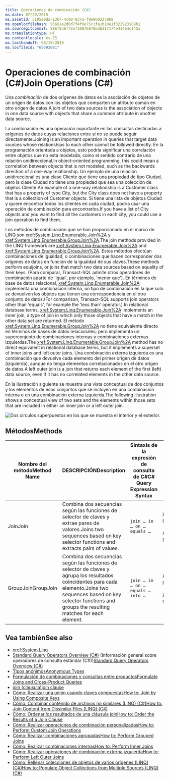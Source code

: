 ```yaml
---
title: Operaciones de combinación (C#)
ms.date: 07/20/2015
ms.assetid: 5105e0da-1267-4c00-837a-f0e9602279b8
ms.openlocfilehash: 95661e2d0d7f4f0e75c1fa1b10e1f322923189b1
ms.sourcegitcommit: 986f836f72ef10876878bd6217174e41464c145a
ms.translationtype: HT
ms.contentlocale: es-ES
ms.lasthandoff: 08/19/2019
ms.locfileid: "69592081"
---
```

# <a name="join-operations-c"></a><span data-ttu-id="cdd4d-102">Operaciones de combinación (C#)</span><span class="sxs-lookup"><span data-stu-id="cdd4d-102">Join Operations (C#)</span></span>
<span data-ttu-id="cdd4d-103">Una *combinación* de dos orígenes de datos es la asociación de objetos de un origen de datos con los objetos que comparten un atributo común en otro origen de datos.</span><span class="sxs-lookup"><span data-stu-id="cdd4d-103">A *join* of two data sources is the association of objects in one data source with objects that share a common attribute in another data source.</span></span>  
  
 <span data-ttu-id="cdd4d-104">La combinación es una operación importante en las consultas destinadas a orígenes de datos cuyas relaciones entre sí no se puede seguir directamente.</span><span class="sxs-lookup"><span data-stu-id="cdd4d-104">Joining is an important operation in queries that target data sources whose relationships to each other cannot be followed directly.</span></span> <span data-ttu-id="cdd4d-105">En la programación orientada a objetos, esto podría significar una correlación entre objetos que no está modelada, como el sentido contrario de una relación unidireccional.</span><span class="sxs-lookup"><span data-stu-id="cdd4d-105">In object-oriented programming, this could mean a correlation between objects that is not modeled, such as the backwards direction of a one-way relationship.</span></span> <span data-ttu-id="cdd4d-106">Un ejemplo de una relación unidireccional es una clase Cliente que tiene una propiedad de tipo Ciudad, pero la clase Ciudad no tiene una propiedad que sea una colección de objetos Cliente.</span><span class="sxs-lookup"><span data-stu-id="cdd4d-106">An example of a one-way relationship is a Customer class that has a property of type City, but the City class does not have a property that is a collection of Customer objects.</span></span> <span data-ttu-id="cdd4d-107">Si tiene una lista de objetos Ciudad y quiere encontrar todos los clientes en cada ciudad, podría usar una operación de combinación para encontrarlos.</span><span class="sxs-lookup"><span data-stu-id="cdd4d-107">If you have a list of City objects and you want to find all the customers in each city, you could use a join operation to find them.</span></span>  
  
 <span data-ttu-id="cdd4d-108">Los métodos de combinación que se han proporcionado en el marco de LINQ son <xref:System.Linq.Enumerable.Join%2A> y <xref:System.Linq.Enumerable.GroupJoin%2A>.</span><span class="sxs-lookup"><span data-stu-id="cdd4d-108">The join methods provided in the LINQ framework are <xref:System.Linq.Enumerable.Join%2A> and <xref:System.Linq.Enumerable.GroupJoin%2A>.</span></span> <span data-ttu-id="cdd4d-109">Estos métodos efectúan combinaciones de igualdad, o combinaciones que hacen corresponder dos orígenes de datos en función de la igualdad de sus claves.</span><span class="sxs-lookup"><span data-stu-id="cdd4d-109">These methods perform equijoins, or joins that match two data sources based on equality of their keys.</span></span> <span data-ttu-id="cdd4d-110">(Para comparar, Transact-SQL admite otros operadores de combinación aparte de 'igual', por ejemplo, 'menor que'). En términos de base de datos relacional, <xref:System.Linq.Enumerable.Join%2A> implementa una combinación interna, un tipo de combinación en la que solo se devuelven los objetos que tienen una correspondencia en el otro conjunto de datos.</span><span class="sxs-lookup"><span data-stu-id="cdd4d-110">(For comparison, Transact-SQL supports join operators other than 'equals', for example the 'less than' operator.) In relational database terms, <xref:System.Linq.Enumerable.Join%2A> implements an inner join, a type of join in which only those objects that have a match in the other data set are returned.</span></span> <span data-ttu-id="cdd4d-111">El método <xref:System.Linq.Enumerable.GroupJoin%2A> no tiene equivalente directo en términos de bases de datos relacionales; pero implementa un superconjunto de combinaciones internas y combinaciones externas izquierdas.</span><span class="sxs-lookup"><span data-stu-id="cdd4d-111">The <xref:System.Linq.Enumerable.GroupJoin%2A> method has no direct equivalent in relational database terms, but it implements a superset of inner joins and left outer joins.</span></span> <span data-ttu-id="cdd4d-112">Una combinación externa izquierda es una combinación que devuelve cada elemento del primer origen de datos (izquierda), aunque no tenga elementos correlacionados en el otro origen de datos.</span><span class="sxs-lookup"><span data-stu-id="cdd4d-112">A left outer join is a join that returns each element of the first (left) data source, even if it has no correlated elements in the other data source.</span></span>  
  
 <span data-ttu-id="cdd4d-113">En la ilustración siguiente se muestra una vista conceptual de dos conjuntos y los elementos de esos conjuntos que se incluyen en una combinación interna o en una combinación externa izquierda.</span><span class="sxs-lookup"><span data-stu-id="cdd4d-113">The following illustration shows a conceptual view of two sets and the elements within those sets that are included in either an inner join or a left outer join.</span></span>  
  
 ![Dos círculos superpuestos en los que se muestra el interior y el exterior.](./media/join-operations/join-method-overlapping-circles.png)  
  
## <a name="methods"></a><span data-ttu-id="cdd4d-115">Métodos</span><span class="sxs-lookup"><span data-stu-id="cdd4d-115">Methods</span></span>  
  
|<span data-ttu-id="cdd4d-116">Nombre del método</span><span class="sxs-lookup"><span data-stu-id="cdd4d-116">Method Name</span></span>|<span data-ttu-id="cdd4d-117">DESCRIPCIÓN</span><span class="sxs-lookup"><span data-stu-id="cdd4d-117">Description</span></span>|<span data-ttu-id="cdd4d-118">Sintaxis de la expresión de consulta de C#</span><span class="sxs-lookup"><span data-stu-id="cdd4d-118">C# Query Expression Syntax</span></span>|<span data-ttu-id="cdd4d-119">Más información</span><span class="sxs-lookup"><span data-stu-id="cdd4d-119">More Information</span></span>|  
|-----------------|-----------------|---------------------------------|----------------------|  
|<span data-ttu-id="cdd4d-120">Join</span><span class="sxs-lookup"><span data-stu-id="cdd4d-120">Join</span></span>|<span data-ttu-id="cdd4d-121">Combina dos secuencias según las funciones de selector de claves y extrae pares de valores.</span><span class="sxs-lookup"><span data-stu-id="cdd4d-121">Joins two sequences based on key selector functions and extracts pairs of values.</span></span>|`join … in … on … equals …`|<xref:System.Linq.Enumerable.Join%2A?displayProperty=nameWithType><br /><br /> <xref:System.Linq.Queryable.Join%2A?displayProperty=nameWithType>|  
|<span data-ttu-id="cdd4d-122">GroupJoin</span><span class="sxs-lookup"><span data-stu-id="cdd4d-122">GroupJoin</span></span>|<span data-ttu-id="cdd4d-123">Combina dos secuencias según las funciones de selector de claves y agrupa los resultados coincidentes para cada elemento.</span><span class="sxs-lookup"><span data-stu-id="cdd4d-123">Joins two sequences based on key selector functions and groups the resulting matches for each element.</span></span>|`join … in … on … equals … into …`|<xref:System.Linq.Enumerable.GroupJoin%2A?displayProperty=nameWithType><br /><br /> <xref:System.Linq.Queryable.GroupJoin%2A?displayProperty=nameWithType>|  
  
## <a name="see-also"></a><span data-ttu-id="cdd4d-124">Vea también</span><span class="sxs-lookup"><span data-stu-id="cdd4d-124">See also</span></span>

- <xref:System.Linq>
- <span data-ttu-id="cdd4d-125">[Standard Query Operators Overview (C#)](./standard-query-operators-overview.md) (Información general sobre operadores de consulta estándar (C#))</span><span class="sxs-lookup"><span data-stu-id="cdd4d-125">[Standard Query Operators Overview (C#)](./standard-query-operators-overview.md)</span></span>
- [<span data-ttu-id="cdd4d-126">Tipos anónimos</span><span class="sxs-lookup"><span data-stu-id="cdd4d-126">Anonymous Types</span></span>](../../classes-and-structs/anonymous-types.md)
- [<span data-ttu-id="cdd4d-127">Formulación de combinaciones y consultas entre productos</span><span class="sxs-lookup"><span data-stu-id="cdd4d-127">Formulate Joins and Cross-Product Queries</span></span>](../../../../framework/data/adonet/sql/linq/formulate-joins-and-cross-product-queries.md)
- [<span data-ttu-id="cdd4d-128">join (cláusula)</span><span class="sxs-lookup"><span data-stu-id="cdd4d-128">join clause</span></span>](../../../language-reference/keywords/join-clause.md)
- [<span data-ttu-id="cdd4d-129">Cómo: Realizar una unión usando claves compuestas</span><span class="sxs-lookup"><span data-stu-id="cdd4d-129">How to: Join by Using Composite Keys</span></span>](../../linq-query-expressions/how-to-join-by-using-composite-keys.md)
- [<span data-ttu-id="cdd4d-130">Cómo: Combinar contenido de archivos no similares (LINQ) (C#)</span><span class="sxs-lookup"><span data-stu-id="cdd4d-130">How to: Join Content from Dissimilar Files (LINQ) (C#)</span></span>](./how-to-join-content-from-dissimilar-files-linq.md)
- [<span data-ttu-id="cdd4d-131">Cómo: Ordenar los resultados de una cláusula join</span><span class="sxs-lookup"><span data-stu-id="cdd4d-131">How to: Order the Results of a Join Clause</span></span>](../../linq-query-expressions/how-to-order-the-results-of-a-join-clause.md)
- [<span data-ttu-id="cdd4d-132">Cómo: Realizar operaciones de combinación personalizadas</span><span class="sxs-lookup"><span data-stu-id="cdd4d-132">How to: Perform Custom Join Operations</span></span>](../../linq-query-expressions/how-to-perform-custom-join-operations.md)
- [<span data-ttu-id="cdd4d-133">Cómo: Realizar combinaciones agrupadas</span><span class="sxs-lookup"><span data-stu-id="cdd4d-133">How to: Perform Grouped Joins</span></span>](../../linq-query-expressions/how-to-perform-grouped-joins.md)
- [<span data-ttu-id="cdd4d-134">Cómo: Realizar combinaciones internas</span><span class="sxs-lookup"><span data-stu-id="cdd4d-134">How to: Perform Inner Joins</span></span>](../../linq-query-expressions/how-to-perform-inner-joins.md)
- [<span data-ttu-id="cdd4d-135">Cómo: Realizar operaciones de combinación externa izquierda</span><span class="sxs-lookup"><span data-stu-id="cdd4d-135">How to: Perform Left Outer Joins</span></span>](../../linq-query-expressions/how-to-perform-left-outer-joins.md)
- [<span data-ttu-id="cdd4d-136">Cómo: Rellenar colecciones de objetos de varios orígenes (LINQ) (C#)</span><span class="sxs-lookup"><span data-stu-id="cdd4d-136">How to: Populate Object Collections from Multiple Sources (LINQ) (C#)</span></span>](./how-to-populate-object-collections-from-multiple-sources-linq.md)
